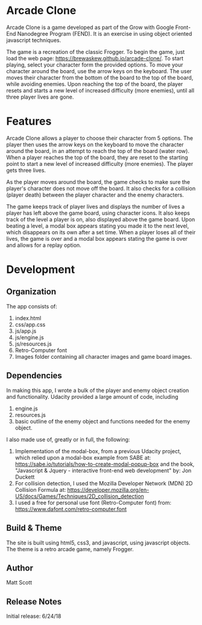 # **Arcade Clone**

Arcade Clone is a game developed as part of the Grow with Google Front-End Nanodegree Program (FEND).  It is an exercise in using object oriented javascript techniques.

The game is a recreation of the classic Frogger.  To begin the game, just load the web page: https://brewaskew.github.io/arcade-clone/.
To start playing, select your character form the provided options.  To move your character around the board, use the arrow keys on the keyboard.  The user moves their character from the bottom of the board to the top of the board, while avoiding enemies.  Upon reaching the top of the board, the player resets and starts a new level of increased difficulty (more enemies), until all three player lives are gone.

# **Features**

Arcade Clone allows a player to choose their character from 5 options.  The player then uses the arrow keys on the keyboard to move the character around the board, in an attempt to reach the top of the board (water row).  When a player reaches the top of the board, they are reset to the starting point to start a new level of increased difficulty (more enemies).  The player gets three lives.

As the player moves around the board, the game checks to make sure the player's character does not move off the board.  It also checks for a collision (player death) between the player character and the enemy characters.

The game keeps track of player lives and displays the number of lives a player has left above the game board, using character icons.  It also keeps track of the level a player is on, also displayed above the game board.  Upon beating a level, a modal box appears stating you made it to the next level, which disappears on its own after a set time.  When a player loses all of their lives, the game is over and a modal box appears stating the game is over and allows for a replay option.

# **Development**

## Organization

The app consists of:
1. index.html
2. css/app.css
3. js/app.js
4. js/engine.js
5. js/resources.js
6. Retro-Computer font
7. Images folder containing all character images and game board images.

## Dependencies
In making this app, I wrote a bulk of the player and enemy object creation and functionality.  Udacity provided a large amount of code, including 
1. engine.js
2. resources.js
3. basic outline of the enemy object and functions needed for the enemy object.

I also made use of, greatly or in full, the following:

1. Implementation of the modal-box, from a previous Udacity project, which relied upon a modal-box example from SABE at: https://sabe.io/tutorials/how-to-create-modal-popup-box and the book, "Javascript & Jquery - interactive front-end web development" by: Jon Duckett
2. For collision detection, I used the Mozilla Developer Network (MDN) 2D Collision Formula at: https://developer.mozilla.org/en-US/docs/Games/Techniques/2D_collision_detection 
3. I used a free for personal use font (Retro-Computer font) from: https://www.dafont.com/retro-computer.font

## Build & Theme
The site is built using html5, css3, and javascript, using javascript objects.  The theme is a retro arcade game, namely Frogger.

## **Author**
Matt Scott

## **Release Notes**
Initial release: 6/24/18
